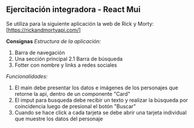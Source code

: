 ## Ejercitación integradora - React  Mui
Se utiliza para la siguiente aplicación la web de Rick y Morty: [https://rickandmortyapi.com/]

**Consignas**
*Estructura de la aplicación:*
1) Barra de navegación
2) Una sección principal
  2.1 Barra de búsqueda
3) Fotter con nombre y links a redes sociales

*Funcionalidades:*
1) El main debe presentar los datos e imágenes de los personajes que retorne la api, dentro de un componente "Card"
2) El imput para busqueda debe recibir un texto y realizar la búsqueda por coincidencia luego de presional el botón "Buscar"
3) Cuando se hace click a cada tarjeta se debe abrir una tarjeta individual que muestre los datos del personaje







